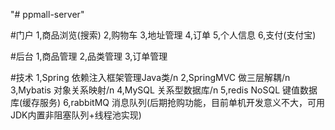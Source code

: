 "# ppmall-server" 

#门户
1,商品浏览(搜索)
2,购物车
3,地址管理
4,订单
5,个人信息
6,支付(支付宝)

#后台
1,商品管理
2,品类管理
3,订单管理

#技术
1,Spring 依赖注入框架管理Java类/n
2,SpringMVC 做三层解耦/n
3,Mybatis 对象关系映射/n
4,MySQL 关系型数据库/n
5,redis NoSQL 键值数据库(缓存服务)
6,rabbitMQ 消息队列(后期抢购功能，目前单机开发意义不大，可用JDK内置非阻塞队列+线程池实现)